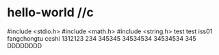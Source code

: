 # hello-world  //c
#include <stdio.h>
#include <math.h>
#include <string.h>
test
test
iss01
fangchongtu
ceshi
1312123
234
345345
34534534
34534534
345
DDDDDDDD
